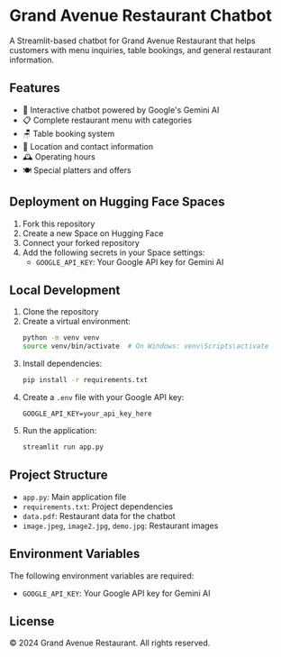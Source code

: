 # Grand Avenue Restaurant Chatbot

A Streamlit-based chatbot for Grand Avenue Restaurant that helps customers with menu inquiries, table bookings, and general restaurant information.

## Features

- 🤖 Interactive chatbot powered by Google's Gemini AI
- 📋 Complete restaurant menu with categories
- 🪑 Table booking system
- 📍 Location and contact information
- 🕰️ Operating hours
- 🍽️ Special platters and offers

## Deployment on Hugging Face Spaces

1. Fork this repository
2. Create a new Space on Hugging Face
3. Connect your forked repository
4. Add the following secrets in your Space settings:
   - `GOOGLE_API_KEY`: Your Google API key for Gemini AI

## Local Development

1. Clone the repository
2. Create a virtual environment:
   ```bash
   python -m venv venv
   source venv/bin/activate  # On Windows: venv\Scripts\activate
   ```
3. Install dependencies:
   ```bash
   pip install -r requirements.txt
   ```
4. Create a `.env` file with your Google API key:
   ```
   GOOGLE_API_KEY=your_api_key_here
   ```
5. Run the application:
   ```bash
   streamlit run app.py
   ```

## Project Structure

- `app.py`: Main application file
- `requirements.txt`: Project dependencies
- `data.pdf`: Restaurant data for the chatbot
- `image.jpeg`, `image2.jpg`, `demo.jpg`: Restaurant images

## Environment Variables

The following environment variables are required:
- `GOOGLE_API_KEY`: Your Google API key for Gemini AI

## License

© 2024 Grand Avenue Restaurant. All rights reserved. 